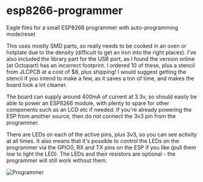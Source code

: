 # esp8266-programmer
Eagle files for a small ESP8266 programmer with auto-programming mode/reset

This uses mostly SMD parts, so really needs to be cooked in an oven or hotplate due to the density (difficult to get an iron into the right places). I've also included the library part for the USB port, as I found the version online (at Octopart) has an incorrect footprint. I ordered 10 of these, plus a stencil from JLCPCB at a cost of $8, plus shipping! I would suggest getting the stencil if you intend to make a few, as it saves a ton of time, and makes the board look a lot cleaner.

The board can supply around 400mA of current at 3.3v, so should easily be able to power an ESP8266 module, with plenty to spare for other components such as an LCD etc if needed. If you're already powering the ESP from another source, then do not connect the 3v3 pin from the programmer.

There are LEDs on each of the active pins, plus 3v3, so you can see activity at all times. It also means that it's possible to control the LEDs on the programmer via the GPIO0, RX and TX pins on the ESP if you like (pull them low to light the LED). The LEDs and their resistors are optional - the programmer will still work without them.

![Programmer](http://www.smashcat.org/av/esp_programmer.jpg)
